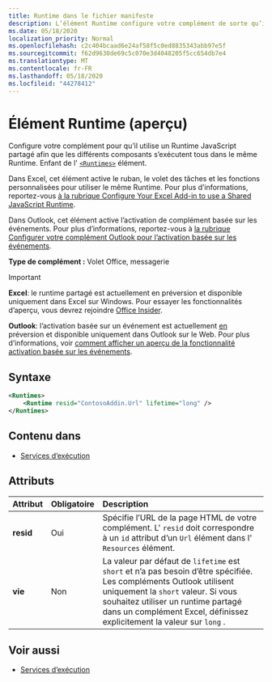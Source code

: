 ```yaml
---
title: Runtime dans le fichier manifeste
description: L’élément Runtime configure votre complément de sorte qu’il utilise un Runtime JavaScript partagé pour ses différents composants, par exemple le ruban, le volet Office, les fonctions personnalisées.
ms.date: 05/18/2020
localization_priority: Normal
ms.openlocfilehash: c2c404bcaad6e24af58f5c0ed8835343abb97e5f
ms.sourcegitcommit: f62d9630de69c5c070e3d4048205f5cc654db7e4
ms.translationtype: MT
ms.contentlocale: fr-FR
ms.lasthandoff: 05/18/2020
ms.locfileid: "44278412"
---
```

# <a name="runtime-element-preview"></a>Élément Runtime (aperçu)

Configure votre complément pour qu’il utilise un Runtime JavaScript partagé afin que les différents composants s’exécutent tous dans le même Runtime. Enfant de l' [`<Runtimes>`](runtimes.md) élément.

Dans Excel, cet élément active le ruban, le volet des tâches et les fonctions personnalisées pour utiliser le même Runtime. Pour plus d’informations, reportez-vous [à la rubrique Configure Your Excel Add-in to use a Shared JavaScript Runtime](../../excel/configure-your-add-in-to-use-a-shared-runtime.md).

Dans Outlook, cet élément active l’activation de complément basée sur les événements. Pour plus d’informations, reportez-vous à [la rubrique Configurer votre complément Outlook pour l’activation basée sur les événements](../../outlook/autolaunch.md).

**Type de complément :** Volet Office, messagerie

> [!IMPORTANT]
> **Excel**: le runtime partagé est actuellement en préversion et disponible uniquement dans Excel sur Windows. Pour essayer les fonctionnalités d’aperçu, vous devrez rejoindre [Office Insider](https://insider.office.com/).
>
> **Outlook**: l’activation basée sur un événement est actuellement [en](../../reference/objectmodel/preview-requirement-set/outlook-requirement-set-preview.md) préversion et disponible uniquement dans Outlook sur le Web. Pour plus d’informations, voir [comment afficher un aperçu de la fonctionnalité activation basée sur les événements](../../outlook/autolaunch.md#how-to-preview-the-event-based-activation-feature).

## <a name="syntax"></a>Syntaxe

```XML
<Runtimes>
    <Runtime resid="ContosoAddin.Url" lifetime="long" />
</Runtimes>
```

## <a name="contained-in"></a>Contenu dans

- [Services d’exécution](runtimes.md)

## <a name="attributes"></a>Attributs

|  Attribut  |  Obligatoire  |  Description  |
|:-----|:-----|:-----|
|  **resid**  |  Oui  | Spécifie l’URL de la page HTML de votre complément. L' `resid` doit correspondre à un `id` attribut d’un `Url` élément dans l' `Resources` élément. |
|  **vie**  |  Non  | La valeur par défaut de `lifetime` est `short` et n’a pas besoin d’être spécifiée. Les compléments Outlook utilisent uniquement la `short` valeur. Si vous souhaitez utiliser un runtime partagé dans un complément Excel, définissez explicitement la valeur sur `long` . |

## <a name="see-also"></a>Voir aussi

- [Services d’exécution](runtimes.md)
